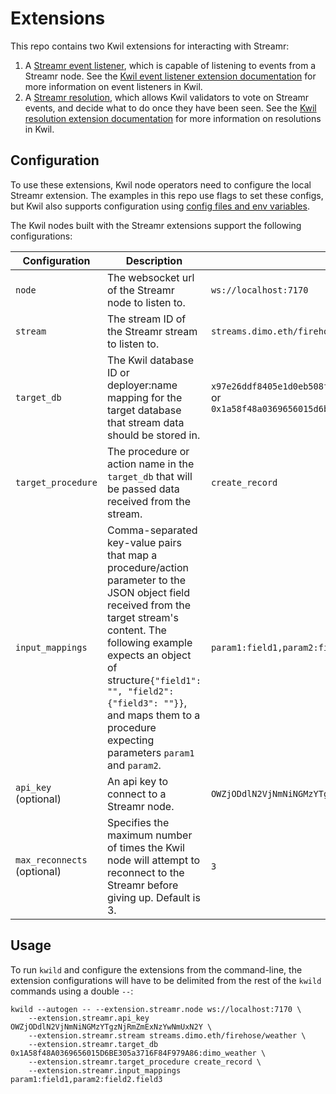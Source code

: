 # Extensions

This repo contains two Kwil extensions for interacting with Streamr:

1. A [Streamr event listener](../extensions/listener/), which is capable of listening to events from a Streamr node. See the [Kwil event listener extension documentation](<https://docs.kwil.com/docs/extensions/event-listeners>) for more information on event listeners in Kwil.
2. A [Streamr resolution](../extensions/resolution/), which allows Kwil validators to vote on Streamr events, and decide what to do once they have been seen. See the [Kwil resolution extension documentation](<https://docs.kwil.com/docs/extensions/resolutions>) for more information on resolutions in Kwil.

## Configuration

To use these extensions, Kwil node operators need to configure the local Streamr extension. The examples in this repo use flags to set these configs, but Kwil also supports configuration using [config files and env variables](<https://docs.kwil.com/docs/daemon/config/settings#config-override>).

The Kwil nodes built with the Streamr extensions support the following configurations:

| Configuration | Description | Example |
|---------------|-------------|---------|
| `node` | The websocket url of the Streamr node to listen to. | `ws://localhost:7170` |
| `stream` | The stream ID of the Streamr stream to listen to. | `streams.dimo.eth/firehose/weather` |
| `target_db` | The Kwil database ID or deployer:name mapping for the target database that stream data should be stored in. | `x97e26ddf8405e1d0eb508f9dd622c41d84377420d65f094d96f3dddb` or `0x1a58f48a0369656015d6be305a3716f84f979a86:dimo_weather` |
| `target_procedure` | The procedure or action name in the `target_db` that will be passed data received from the stream. | `create_record` |
| `input_mappings` | Comma-separated key-value pairs that map a procedure/action parameter to the JSON object field received from the target stream's content. The following example expects an object of structure`{"field1": "", "field2": {"field3": ""}}`, and maps them to a procedure expecting parameters `param1` and `param2`. | `param1:field1,param2:field2.field3` |
| `api_key` (optional) | An api key to connect to a Streamr node. | `OWZjODdlN2VjNmNiNGMzYTgzNjRmZmExNzYwNmUxN2Y` |
| `max_reconnects` (optional) | Specifies the maximum number of times the Kwil node will attempt to reconnect to the Streamr before giving up. Default is 3. | `3` |

## Usage

To run `kwild` and configure the extensions from the command-line, the extension configurations will have to be delimited from the rest of the `kwild` commands using a double `--`:

```shell
kwild --autogen -- --extension.streamr.node ws://localhost:7170 \
    --extension.streamr.api_key OWZjODdlN2VjNmNiNGMzYTgzNjRmZmExNzYwNmUxN2Y \
    --extension.streamr.stream streams.dimo.eth/firehose/weather \
    --extension.streamr.target_db 0x1A58f48A0369656015D6BE305a3716F84F979A86:dimo_weather \
    --extension.streamr.target_procedure create_record \
    --extension.streamr.input_mappings param1:field1,param2:field2.field3
```